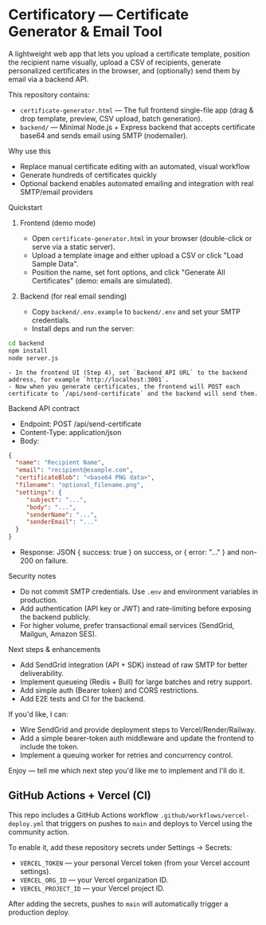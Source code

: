 # Certificatory — Certificate Generator & Email Tool

A lightweight web app that lets you upload a certificate template, position the recipient name visually, upload a CSV of recipients, generate personalized certificates in the browser, and (optionally) send them by email via a backend API.

This repository contains:
- `certificate-generator.html` — The full frontend single-file app (drag & drop template, preview, CSV upload, batch generation).
- `backend/` — Minimal Node.js + Express backend that accepts certificate base64 and sends email using SMTP (nodemailer).

Why use this
- Replace manual certificate editing with an automated, visual workflow
- Generate hundreds of certificates quickly
- Optional backend enables automated emailing and integration with real SMTP/email providers

Quickstart
1. Frontend (demo mode)
	- Open `certificate-generator.html` in your browser (double-click or serve via a static server).
	- Upload a template image and either upload a CSV or click "Load Sample Data".
	- Position the name, set font options, and click "Generate All Certificates" (demo: emails are simulated).

2. Backend (for real email sending)
	- Copy `backend/.env.example` to `backend/.env` and set your SMTP credentials.
	- Install deps and run the server:

```bash
cd backend
npm install
node server.js
```

	- In the frontend UI (Step 4), set `Backend API URL` to the backend address, for example `http://localhost:3001`.
	- Now when you generate certificates, the frontend will POST each certificate to `/api/send-certificate` and the backend will send them.

Backend API contract
- Endpoint: POST /api/send-certificate
- Content-Type: application/json
- Body:
```json
{
  "name": "Recipient Name",
  "email": "recipient@example.com",
  "certificateBlob": "<base64 PNG data>",
  "filename": "optional_filename.png",
  "settings": {
	 "subject": "...",
	 "body": "...",
	 "senderName": "...",
	 "senderEmail": "..."
  }
}
```
- Response: JSON { success: true } on success, or { error: "..." } and non-200 on failure.

Security notes
- Do not commit SMTP credentials. Use `.env` and environment variables in production.
- Add authentication (API key or JWT) and rate-limiting before exposing the backend publicly.
- For higher volume, prefer transactional email services (SendGrid, Mailgun, Amazon SES).

Next steps & enhancements
- Add SendGrid integration (API + SDK) instead of raw SMTP for better deliverability.
- Implement queueing (Redis + Bull) for large batches and retry support.
- Add simple auth (Bearer token) and CORS restrictions.
- Add E2E tests and CI for the backend.

If you'd like, I can:
- Wire SendGrid and provide deployment steps to Vercel/Render/Railway.
- Add a simple bearer-token auth middleware and update the frontend to include the token.
- Implement a queuing worker for retries and concurrency control.

Enjoy — tell me which next step you'd like me to implement and I'll do it.

## GitHub Actions + Vercel (CI)

This repo includes a GitHub Actions workflow `.github/workflows/vercel-deploy.yml` that triggers on pushes to `main` and deploys to Vercel using the community action.

To enable it, add these repository secrets under Settings → Secrets:
- `VERCEL_TOKEN` — your personal Vercel token (from your Vercel account settings).
- `VERCEL_ORG_ID` — your Vercel organization ID.
- `VERCEL_PROJECT_ID` — your Vercel project ID.

After adding the secrets, pushes to `main` will automatically trigger a production deploy.